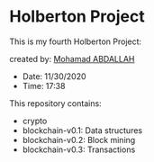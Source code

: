 # Holberton Project

This is my fourth Holberton Project:

created by: [Mohamad ABDALLAH](https://www.linkedin.com/in/m-abdallah/)

* Date: 11/30/2020
* Time: 17:38

This repository contains:

* crypto
* blockchain-v0.1: Data structures
* blockchain-v0.2: Block mining 
* blockchain-v0.3: Transactions



